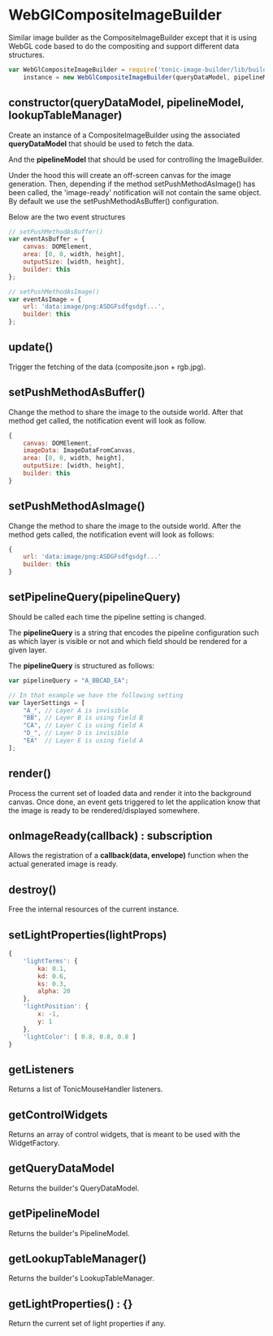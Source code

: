 # WebGlCompositeImageBuilder

Similar image builder as the CompositeImageBuilder except that it is using WebGL
code based to do the compositing and support different data structures.

```js
var WebGlCompositeImageBuilder = require('tonic-image-builder/lib/builder/WebGlComposite'),
    instance = new WebGlCompositeImageBuilder(queryDataModel, pipelineModel, lookupTableManager);
```

## constructor(queryDataModel, pipelineModel, lookupTableManager)

Create an instance of a CompositeImageBuilder using the associated
__queryDataModel__ that should be used to fetch the data.

And the __pipelineModel__ that should be used for controlling the ImageBuilder.

Under the hood this will create an off-screen canvas for the image generation.
Then, depending if the method setPushMethodAsImage() has been called,
the 'image-ready' notification will not contain the same object.
By default we use the setPushMethodAsBuffer() configuration.

Below are the two event structures

```js
// setPushMethodAsBuffer()
var eventAsBuffer = {
    canvas: DOMElement,
    area: [0, 0, width, height],
    outputSize: [width, height],
    builder: this
};

// setPushMethodAsImage()
var eventAsImage = {
    url: 'data:image/png:ASDGFsdfgsdgf...',
    builder: this
};
```

## update()

Trigger the fetching of the data (composite.json + rgb.jpg).

## setPushMethodAsBuffer()

Change the method to share the image to the outside world.
After that method get called, the notification event will look as follow.

```js
{
    canvas: DOMElement,
    imageData: ImageDataFromCanvas,
    area: [0, 0, width, height],
    outputSize: [width, height],
    builder: this
}
```

## setPushMethodAsImage()

Change the method to share the image to the outside world.
After the method gets called, the notification event will look as follows:

```js
{
    url: 'data:image/png:ASDGFsdfgsdgf...'
    builder: this
}
```

## setPipelineQuery(pipelineQuery)

Should be called each time the pipeline setting is changed.

The __pipelineQuery__ is a string that encodes the pipeline configuration such as
which layer is visible or not and which field should be rendered for a given layer.

The __pipelineQuery__ is structured as follows:

```js
var pipelineQuery = "A_BBCAD_EA";

// In that example we have the following setting
var layerSettings = [
    "A_", // Layer A is invisible
    "BB", // Layer B is using field B
    "CA", // Layer C is using field A
    "D_", // Layer D is invisible
    "EA"  // Layer E is using field A
];
```

## render()

Process the current set of loaded data and render it into the background canvas.
Once done, an event gets triggered to let the application know that the image is
ready to be rendered/displayed somewhere.

## onImageReady(callback) : subscription

Allows the registration of a __callback(data, envelope)__ function when the
actual generated image is ready.

## destroy()

Free the internal resources of the current instance.

## setLightProperties(lightProps)

```js
{
    'lightTerms': {
        ka: 0.1,
        kd: 0.6,
        ks: 0.3,
        alpha: 20
    },
    'lightPosition': {
        x: -1,
        y: 1
    },
    'lightColor': [ 0.8, 0.8, 0.8 ]
}
```

## getListeners

Returns a list of TonicMouseHandler listeners.

## getControlWidgets

Returns an array of control widgets, that is meant to be used with the
WidgetFactory.

## getQueryDataModel

Returns the builder's QueryDataModel.

## getPipelineModel

Returns the builder's PipelineModel.

## getLookupTableManager()

Returns the builder's LookupTableManager.

## getLightProperties() : {}

Return the current set of light properties if any.
